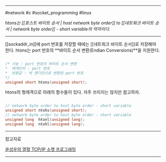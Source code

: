 
---

#network #c #socket_programming #linux

*htons는 [[호스트 바이트 순서 | host network byte order]] to [[네트워크 바이트 순서 | network byte order]] - short variable의 약자이다.*

---

[[sockaddr_in]]에 port 번호를 저장할 때에는 [[네트워크 바이트 순서]]로 저장해야 한다. htons는 port 번호의 **바이트 순서 변환(Endian Conversions)**을 지원한다.

```C

/* 기능 : port 번호의 바이트 순서 변환
*  매개인자 : port 번호
*  반환값 : 빅 엔디안으로 변환된 port 번호
*/
unsigned short htons(unsigned short);

```

htons의 형제격으로 아래의 함수들이 있다. 자주 쓰이지는 않지만 참고하자.

```C

// network byte order to host byte order - short variable
unsigned short ntohs(unsigned short);
// network byte order to host byte order - short variable
unsigned long  htonl(unsigned long);
unsigned long  ntohl(unsigned long);

```

---

참고자료

[윤성우의 열혈 TCP/IP 소켓 프로그래밍](https://product.kyobobook.co.kr/detail/S000001589146)

---